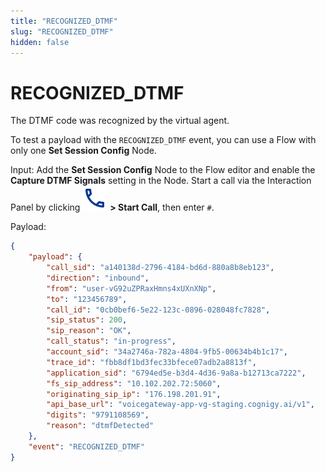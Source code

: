 ```yaml
---
title: "RECOGNIZED_DTMF"
slug: "RECOGNIZED_DTMF"
hidden: false
---
```


# RECOGNIZED_DTMF

The DTMF code was recognized by the virtual agent.

To test a payload with the `RECOGNIZED_DTMF` event, you can use a Flow with only one **Set Session Config** Node.

Input: Add the **Set Session Config** Node to the Flow editor and enable the **Capture DTMF Signals** setting in the Node. Start a call via the Interaction Panel by clicking ![phone](../../../assets/icons/phone.svg) **> Start Call**, then enter `#`.

Payload:

```json
{
    "payload": {
        "call_sid": "a140138d-2796-4184-bd6d-880a8b8eb123",
        "direction": "inbound",
        "from": "user-vG92uZPRaxHmns4xUXnXNp",
        "to": "123456789",
        "call_id": "0cb0bef6-5e22-123c-0896-028048fc7828",
        "sip_status": 200,
        "sip_reason": "OK",
        "call_status": "in-progress",
        "account_sid": "34a2746a-782a-4804-9fb5-00634b4b1c17",
        "trace_id": "fbb8df1bd3fec33bfece07adb2a8813f",
        "application_sid": "6794ed5e-b3d4-4d36-9a8a-b12713ca7222",
        "fs_sip_address": "10.102.202.72:5060",
        "originating_sip_ip": "176.198.201.91",
        "api_base_url": "voicegateway-app-vg-staging.cognigy.ai/v1",
        "digits": "9791108569",
        "reason": "dtmfDetected"
    },
    "event": "RECOGNIZED_DTMF"
}
```